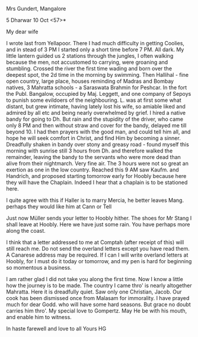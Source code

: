 Mrs Gundert, Mangalore

5 Dharwar 10 Oct <57>*

My dear wife

I wrote last from Yellapoor. There I had much difficulty in getting Coolies, and in stead of 3 PM I started only a short time before 7 PM. All dark. My little lantern guided us 2 stations through the jungles, I often walking because the men, not accustomed to carrying, were groaning and stumbling. Crossed the river the first time wading and born over the deepest spot, the 2d time in the morning by swimming. Then Hallihal - fine open country, large place, houses reminding of Madras and Bombay natives, 3 Mahratta schools - a Saraswata Brahmin for Peshcar. In the fort the Publ. Bangalow, occupied by Maj. Leggett, and one company of Sepoys to punish some evildoers of the neighbouring. L. was at first some what distant, but grew intimate, having lately lost his wife, so amiable liked and admired by all etc and being nearly overwhelmed by grief. I hired a native bandy for going to Dh. But rain and the stupidity of the driver, who came only 8 PM and then without straw and cover for the bandy, delayed me till beyond 10. I had then prayers with the good man, and could tell him all, and hope he will seek comfort in Christ, and find Him by becoming a sinner. 
Dreadfully shaken in bandy over stony and greasy road - found myself this morning with sunrise still 3 hours from Dh. and therefore walked the remainder, leaving the bandy to the servants who were more dead than alive from their nightmarch. Very fine air. The 3 hours were not so great an exertion as one in the low country. Reached this 9 AM saw Kaufm. and Handrich, and proposed starting tomorrow early for Hoobly because here they will have the Chaplain. Indeed I hear that a chaplain is to be stationed here.

I quite agree with this if Haller is to marry Mercia, he better leaves Mang. perhaps they would like him at Cann or Tell

Just now Müller sends your letter to Hoobly hither. The shoes for Mr Stang I shall leave at Hoobly. Here we have just some rain. You have perhaps more along the coast.

I think that a letter addressed to me at Comptah (after receipt of this) will still reach me. Do not send the overland letters except you have read them. A Canarese address may be required. If I can I will write overland letters at Hoobly, for I must do it today or tomorrow, and my pen is hard for beginning so momentous a business.

I am rather glad I did not take you along the first time. Now I know a little how the journey is to be made. The country I came thro' is nearly altogether Mahratta. Here it is dreadfully quiet. Saw only one Christian, Jacob. Our cook has been dismissed once from Malasam for immorality. I have prayed much for dear Godd. who will have some hard seasons. But grace no doubt carries him thro'. My special love to Gompertz. May He be with his mouth, and enable him to witness.

In haste farewell and love to all
 Yours HG
